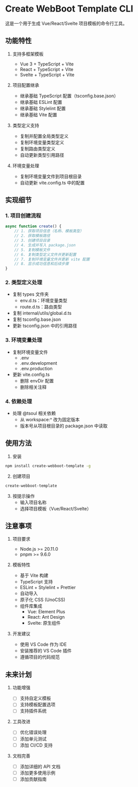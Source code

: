 # Create WebBoot Template CLI

这是一个用于生成 Vue/React/Svelte 项目模板的命令行工具。

## 功能特性

1. 支持多框架模板

   - Vue 3 + TypeScript + Vite
   - React + TypeScript + Vite
   - Svelte + TypeScript + Vite

2. 项目配置继承

   - 继承基础 TypeScript 配置（tsconfig.base.json）
   - 继承基础 ESLint 配置
   - 继承基础 Stylelint 配置
   - 继承基础 Vite 配置

3. 类型定义支持

   - 复制并配置全局类型定义
   - 复制环境变量类型定义
   - 复制路由类型定义
   - 自动更新类型引用路径

4. 环境变量处理
   - 复制环境变量文件到项目根目录
   - 自动更新 vite.config.ts 中的配置

## 实现细节

### 1. 项目创建流程

```javascript
async function create() {
	// 1. 获取项目信息（名称、模板类型）
	// 2. 获取模板路径
	// 3. 创建项目目录
	// 4. 生成并写入 package.json
	// 5. 复制模板文件
	// 6. 复制类型定义文件并更新配置
	// 7. 复制环境变量文件并更新 vite 配置
	// 8. 显示成功信息和后续步骤
}
```

### 2. 类型定义处理

- 复制 types 文件夹
  - env.d.ts：环境变量类型
  - route.d.ts：路由类型
- 复制 internal/utils/global.d.ts
- 复制 tsconfig.base.json
- 更新 tsconfig.json 中的引用路径

### 3. 环境变量处理

- 复制环境变量文件
  - .env
  - .env.development
  - .env.production
- 更新 vite.config.ts
  - 删除 envDir 配置
  - 删除相关注释

### 4. 依赖处理

- 处理 @tsoul 相关依赖
  - 从 workspace:^ 改为固定版本
  - 版本号从项目根目录的 package.json 中读取

## 使用方法

1. 安装

```bash
npm install create-webboot-template -g
```

2. 创建项目

```bash
create-webboot-template
```

3. 按提示操作
   - 输入项目名称
   - 选择项目模板（Vue/React/Svelte）

## 注意事项

1. 项目要求

   - Node.js >= 20.11.0
   - pnpm >= 9.6.0

2. 模板特性

   - 基于 Vite 构建
   - TypeScript 支持
   - ESLint + Stylelint + Prettier
   - 自动导入
   - 原子化 CSS (UnoCSS)
   - 组件库集成
     - Vue: Element Plus
     - React: Ant Design
     - Svelte: 原生组件

3. 开发建议
   - 使用 VS Code 作为 IDE
   - 安装推荐的 VS Code 插件
   - 遵循项目的代码规范

## 未来计划

1. 功能增强

   - [ ] 支持自定义模板
   - [ ] 支持模板配置选项
   - [ ] 支持插件系统

2. 工具改进

   - [ ] 优化错误处理
   - [ ] 添加单元测试
   - [ ] 添加 CI/CD 支持

3. 文档完善
   - [ ] 添加详细的 API 文档
   - [ ] 添加更多使用示例
   - [ ] 添加贡献指南
